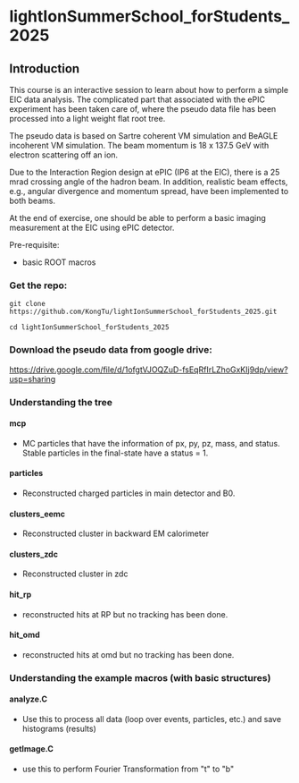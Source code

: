 # lightIonSummerSchool_forStudents_2025

## Introduction

This course is an interactive session to learn about how to perform a simple EIC data analysis. The complicated part that associated with the ePIC experiment has been taken care of, where the pseudo data file has been processed into a light weight flat root tree. 

The pseudo data is based on Sartre coherent VM simulation and BeAGLE incoherent VM simulation. The beam momentum is 18 x 137.5 GeV with electron scattering off an ion. 

Due to the Interaction Region design at ePIC (IP6 at the EIC), there is a 25 mrad crossing angle of the hadron beam. In addition, realistic beam effects, e.g., angular divergence and momentum spread, have been implemented to both beams. 

At the end of exercise, one should be able to perform a basic imaging measurement at the EIC using ePIC detector.

Pre-requisite:
* basic ROOT macros

### Get the repo:

```git clone https://github.com/KongTu/lightIonSummerSchool_forStudents_2025.git```

```cd lightIonSummerSchool_forStudents_2025```

### Download the pseudo data from google drive:
https://drive.google.com/file/d/1ofgtVJOQZuD-fsEqRfIrLZhoGxKIj9dp/view?usp=sharing

### Understanding the tree

#### mcp 
* MC particles that have the information of px, py, pz, mass, and status. Stable particles in the final-state have a status = 1.

#### particles
* Reconstructed charged particles in main detector and B0.

#### clusters_eemc
* Reconstructed cluster in backward EM calorimeter

#### clusters_zdc
* Reconstructed cluster in zdc

#### hit_rp
* reconstructed hits at RP but no tracking has been done.

#### hit_omd
* reconstructed hits at omd but no tracking has been done.

### Understanding the example macros (with basic structures)

#### analyze.C 
* Use this to process all data (loop over events, particles, etc.) and save histograms (results)

#### getImage.C
* use this to perform Fourier Transformation from "t" to "b"


